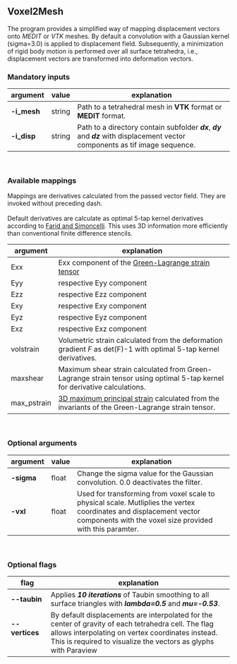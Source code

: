 ## Voxel2Mesh

The program provides a simplified way of mapping displacement vectors onto *MEDIT* or *VTK* meshes.
By default a convolution with a Gaussian kernel (sigma=3.0) is applied to displacement field. 
Subsequently, a minimization of rigid body motion is performed over all surface tetrahedra, i.e., displacement vectors are transformed into deformation vectors.


### Mandatory inputs

| argument | value | explanation |
|---|---|---|
| **-i_mesh** | string | Path to a tetrahedral mesh in **VTK** format or **MEDIT** format. |
| **-i_disp** | string | Path to a directory contain subfolder ***dx***, ***dy*** and ***dz*** with displacement vector components as tif image sequence. |

<br>

### Available mappings

Mappings are derivatives calculated from the passed vector field. They are invoked without preceding dash.
<br>
<br>
Default derivatives are calculate as optimal 5-tap kernel derivatives according to [Farid and Simoncelli](https://www.cns.nyu.edu/pub/lcv/farid03-reprint.pdf).
This uses 3D information more efficiently than conventional finite difference stencils.

| argument | explanation |
|---|---|
| Exx | Exx component of the [Green-Lagrange strain tensor](https://www.continuummechanics.org/greenstrain.html) |
| Eyy | respective Eyy component |
| Ezz | respective Ezz component |
| Exy | respective Exy component |
| Eyz | respective Eyz component |
| Exz | respective Exz component |
| volstrain | Volumetric strain calculated from the deformation gradient *F* as det(F)-1 with optimal 5-tap kernel derivatives. |
| maxshear | Maximum shear strain calculated from Green-Lagrange strain tensor using optimal 5-tap kernel for derivative calculations. |
| max_pstrain | [3D maximum principal strain](https://www.continuummechanics.org/principalstrain.html) calculated from the invariants of the Green-Lagrange strain tensor.|

<br>

### Optional arguments

| argument | value | explanation |
|---|---|---|
| **-sigma** | float | Change the sigma value for the Gaussian convolution. 0.0 deactivates the filter. |
| **-vxl** | float | Used for transforming from voxel scale to physical scale. Mutliplies the vertex coordinates and displacement vector components with the voxel size provided with this paramter. |

<br>

### Optional flags

| &nbsp; &nbsp; flag &nbsp; &nbsp; | explanation |
|---|---|
| **--taubin** | Applies ***10 iterations*** of Taubin smoothing to all surface triangles with ***lambda=0.5*** and ***mu=-0.53***. |
| **--vertices**  &nbsp; &nbsp; &nbsp; &nbsp; | By default displacements are interpolated for the center of gravity of each tetrahedra cell. The flag allows interpolating on vertex coordinates instead. This is required to visualize the vectors as glyphs with Paraview |
